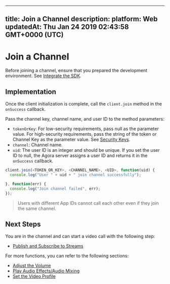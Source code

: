
---
title: Join a Channel
description: 
platform: Web
updatedAt: Thu Jan 24 2019 02:43:58 GMT+0000 (UTC)
---
# Join a Channel
Before joining a channel, ensure that you prepared the development environment. See [Integrate the SDK](../../en/Video/web_prepare.md).

## Implementation

Once the client initialization is complete, call the `client.join`  method in the `onSuccess` callback.

Pass the channel key, channel name, and user ID to the method parameters:

- `tokenOrKey`: For low-security requirements, pass null as the parameter value. For high-security requirements, pass the string of the token or Channel Key as the parameter value. See [Security Keys](../../en/Video/token.md).
- `channel`: Channel name.
- `uid`: The user ID is an integer and should be unique. If you set the user ID to null, the Agora server assigns a user ID and returns it in the `onSuccess` callback.

```javascript
client.join(<TOKEN_OR_KEY>, <CHANNEL_NAME>, <UID>, function(uid) {
  console.log("User " + uid + " join channel successfully");

}, function(err) {
  console.log("Join channel failed", err);
});
```

> Users with different App IDs cannot call each other even if they join the same channel.

## Next Steps

You are in the channel and can start a video call with the following step:

- [Publish and Subscribe to Streams](../../en/Video/publish_web.md)

For more functions, you can refer to the following sections:

- [Adjust the Volume](../../en/Video/volume_web.md)
- [Play Audio Effects/Audio Mixing](../../en/Video/effect_mixing_web.md)
- [Set the Video Profile](../../en/Video/videoProfile_web.md)
